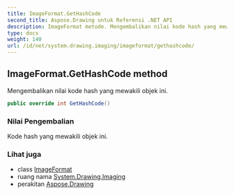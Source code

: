 ```yaml
---
title: ImageFormat.GetHashCode
second_title: Aspose.Drawing untuk Referensi .NET API
description: ImageFormat metode. Mengembalikan nilai kode hash yang mewakili objek ini.
type: docs
weight: 140
url: /id/net/system.drawing.imaging/imageformat/gethashcode/
---
```

## ImageFormat.GetHashCode method

Mengembalikan nilai kode hash yang mewakili objek ini.

```csharp
public override int GetHashCode()
```

### Nilai Pengembalian

Kode hash yang mewakili objek ini.

### Lihat juga

* class [ImageFormat](../)
* ruang nama [System.Drawing.Imaging](../../imageformat/)
* perakitan [Aspose.Drawing](../../../)


